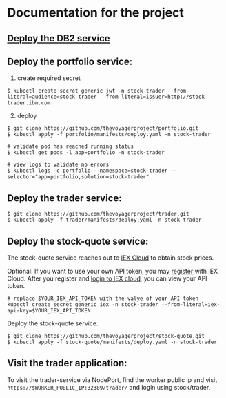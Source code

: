 # Documentation for the project

## [Deploy the DB2 service](DB2.md)

## Deploy the portfolio service:
1. create required secret

```
$ kubectl create secret generic jwt -n stock-trader --from-literal=audience=stock-trader --from-literal=issuer=http://stock-trader.ibm.com
```

2. deploy

```
$ git clone https://github.com/thevoyagerproject/portfolio.git
$ kubectl apply -f portfolio/manifests/deploy.yaml -n stock-trader

# validate pod has reached running status
$ kubectl get pods -l app=portfolio -n stock-trader

# view logs to validate no errors
$ kubectl logs -c portfolio --namespace=stock-trader --selector="app=portfolio,solution=stock-trader"
```

## Deploy the trader service:

```
$ git clone https://github.com/thevoyagerproject/trader.git
$ kubectl apply -f trader/manifests/deploy.yaml -n stock-trader
```

## Deploy the stock-quote service:

The stock-quote service reaches out to [IEX Cloud](https://iexcloud.io/) to obtain stock prices.  

Optional: If you want to use your own API token, you may [register](https://iexcloud.io/cloud-login#/register) with IEX Cloud.  After you register and [login to IEX cloud](https://iexcloud.io/cloud-login), you can view your API token.

```
# replace $YOUR_IEX_API_TOKEN with the valye of your API token
kubectl create secret generic iex -n stock-trader --from-literal=iex-api-key=$YOUR_IEX_API_TOKEN
```

Deploy the stock-quote service.

```
$ git clone https://github.com/thevoyagerproject/stock-quote.git
$ kubectl apply -f stock-quote/manifests/deploy.yaml -n stock-trader
```

## Visit the trader application:
To visit the trader-service via NodePort, find the worker public ip and visit ```https://$WORKER_PUBLIC_IP:32389/trader/``` and login using stock/trader.
